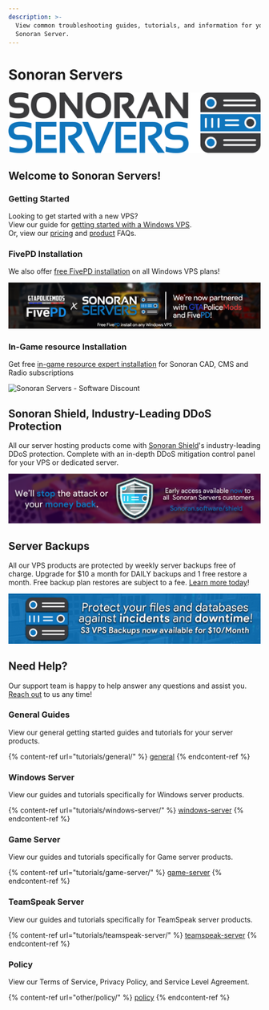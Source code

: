 ```yaml
---
description: >-
  View common troubleshooting guides, tutorials, and information for your
  Sonoran Server.
---
```


# Sonoran Servers

![](<.gitbook/assets/Sonoran Servers.png>)

## Welcome to Sonoran Servers!

### Getting Started

Looking to get started with a new VPS?\
View our guide for [getting started with a Windows VPS](tutorials/windows-server/purchasing-and-getting-started.md).\
Or, view our [pricing](pricing/pricing-faq.md) and [product](frequently-asked-questions/product-faqs.md) FAQs.

### FivePD Installation

We also offer [free FivePD installation](tutorials/windows-server/get-started-with-fivepd.md) on all Windows VPS plans!

![Sonoran Servers & FivePD - Partnership](<.gitbook/assets/image (124).png>)

### In-Game resource Installation

Get free [in-game resource expert installation](pricing/promotions-and-discounts/#free-plugin-installation) for Sonoran CAD, CMS and Radio subscriptions

![Sonoran Servers - Software Discount](.gitbook/assets/banner\_update-1.png)

## Sonoran Shield, Industry-Leading DDoS Protection

All our server hosting products come with [Sonoran Shield](tutorials/sonoran-shield/)'s industry-leading DDoS protection. Complete with an in-depth DDoS mitigation control panel for your VPS or dedicated server.

![Sonoran Servers - Sonoran Shield DDoS Protection](<.gitbook/assets/image (146).png>)

## Server Backups

All our VPS products are protected by weekly server backups free of charge. Upgrade for $10 a month for DAILY backups and 1 free restore a month. Free backup plan restores are subject to a fee. [Learn more today](./#server-backups)!

![Sonoran Servers - VPS Server Backups](.gitbook/assets/s3banner.png)

## Need Help?

Our support team is happy to help answer any questions and assist you. [Reach out](https://support.sonoransoftware.com) to us any time!

### General Guides

View our general getting started guides and tutorials for your server products.

{% content-ref url="tutorials/general/" %}
[general](tutorials/general/)
{% endcontent-ref %}

### Windows Server

View our guides and tutorials specifically for Windows server products.

{% content-ref url="tutorials/windows-server/" %}
[windows-server](tutorials/windows-server/)
{% endcontent-ref %}

### Game Server

View our guides and tutorials specifically for Game server products.

{% content-ref url="tutorials/game-server/" %}
[game-server](tutorials/game-server/)
{% endcontent-ref %}

### TeamSpeak Server

View our guides and tutorials specifically for TeamSpeak server products.

{% content-ref url="tutorials/teamspeak-server/" %}
[teamspeak-server](tutorials/teamspeak-server/)
{% endcontent-ref %}

### Policy

View our Terms of Service, Privacy Policy, and Service Level Agreement.

{% content-ref url="other/policy/" %}
[policy](other/policy/)
{% endcontent-ref %}



